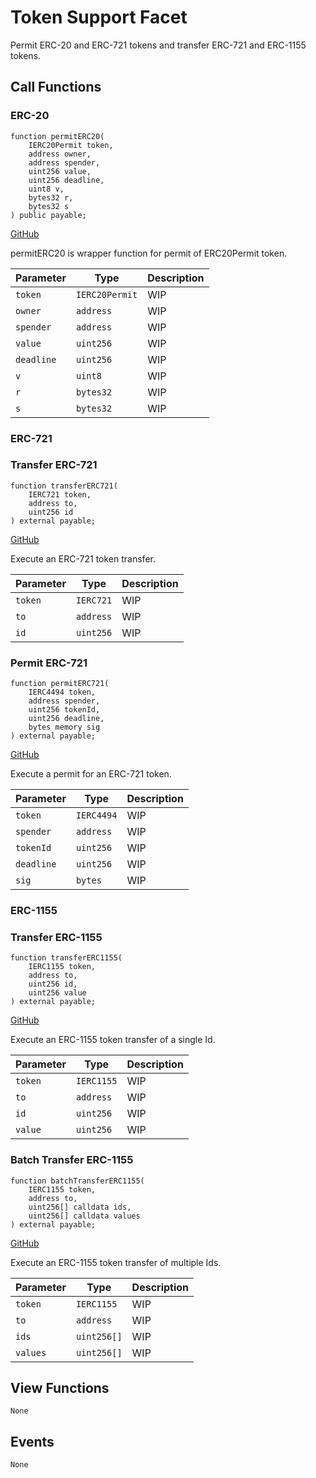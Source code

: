 # Token Support Facet

Permit ERC-20 and ERC-721 tokens and transfer ERC-721 and ERC-1155 tokens.

## Call Functions

### ERC-20

```solidity
function permitERC20(
    IERC20Permit token,
    address owner,
    address spender,
    uint256 value,
    uint256 deadline,
    uint8 v,
    bytes32 r,
    bytes32 s
) public payable;
```
[GitHub](https://github.com/BeanstalkFarms/Beanstalk/blob/fd132ae4eda02e502441c3d28d04ad2c21b4e339/protocol/contracts/farm/facets/TokenSupportFacet.sol#L30)

permitERC20 is wrapper function for permit of ERC20Permit token.

| Parameter  | Type           | Description |
|------------|----------------|-------------|
| `token`    | `IERC20Permit` | WIP         |
| `owner`    | `address`      | WIP         |
| `spender`  | `address`      | WIP         |
| `value`    | `uint256`      | WIP         |
| `deadline` | `uint256`      | WIP         |
| `v`        | `uint8`        | WIP         |
| `r`        | `bytes32`      | WIP         |
| `s`        | `bytes32`      | WIP         |

### ERC-721

### Transfer ERC-721

```solidity
function transferERC721(
    IERC721 token,
    address to,
    uint256 id
) external payable;
```
[GitHub](https://github.com/BeanstalkFarms/Beanstalk/blob/fd132ae4eda02e502441c3d28d04ad2c21b4e339/protocol/contracts/farm/facets/TokenSupportFacet.sol#L53)

Execute an ERC-721 token transfer.

| Parameter | Type      | Description |
|-----------|-----------|-------------|
| `token`   | `IERC721` | WIP         |
| `to`      | `address` | WIP         |
| `id`      | `uint256` | WIP         |

### Permit ERC-721

```solidity
function permitERC721(
    IERC4494 token,
    address spender,
    uint256 tokenId,
    uint256 deadline,
    bytes memory sig
) external payable;
```
[GitHub](https://github.com/BeanstalkFarms/Beanstalk/blob/fd132ae4eda02e502441c3d28d04ad2c21b4e339/protocol/contracts/farm/facets/TokenSupportFacet.sol#L65)

Execute a permit for an ERC-721 token.

| Parameter  | Type       | Description |
|------------|------------|-------------|
| `token`    | `IERC4494` | WIP         |
| `spender`  | `address`  | WIP         |
| `tokenId`  | `uint256`  | WIP         |
| `deadline` | `uint256`  | WIP         |
| `sig`      | `bytes`    | WIP         |

### ERC-1155

### Transfer ERC-1155

```solidity
function transferERC1155(
    IERC1155 token,
    address to,
    uint256 id,
    uint256 value
) external payable;
```
[GitHub](https://github.com/BeanstalkFarms/Beanstalk/blob/fd132ae4eda02e502441c3d28d04ad2c21b4e339/protocol/contracts/farm/facets/TokenSupportFacet.sol#L85)

Execute an ERC-1155 token transfer of a single Id.

| Parameter | Type       | Description |
|-----------|------------|-------------|
| `token`   | `IERC1155` | WIP         |
| `to`      | `address`  | WIP         |
| `id`      | `uint256`  | WIP         |
| `value`   | `uint256`  | WIP         |

### Batch Transfer ERC-1155

```solidity
function batchTransferERC1155(
    IERC1155 token,
    address to,
    uint256[] calldata ids,
    uint256[] calldata values
) external payable;
```
[GitHub](https://github.com/BeanstalkFarms/Beanstalk/blob/fd132ae4eda02e502441c3d28d04ad2c21b4e339/protocol/contracts/farm/facets/TokenSupportFacet.sol#L98)

Execute an ERC-1155 token transfer of multiple Ids.

| Parameter | Type        | Description |
|-----------|-------------|-------------|
| `token`   | `IERC1155`  | WIP         |
| `to`      | `address`   | WIP         |
| `ids`     | `uint256[]` | WIP         |
| `values`  | `uint256[]` | WIP         |

## View Functions

```
None
```

## Events

```
None
```
